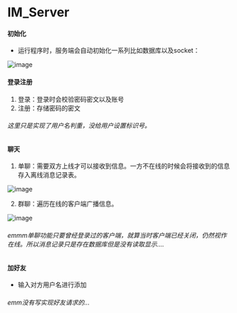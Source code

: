 # IM_Server

#### 初始化
- 运行程序时，服务端会自动初始化一系列比如数据库以及socket：

![image](https://s2.ax1x.com/2019/11/06/M97Dxg.png)

#### 登录注册
1. 登录：登录时会校验密码密文以及账号
2. 注册：存储密码的密文
###### 这里只是实现了用户名判重，没给用户设置标识号。

#### 聊天
1. 单聊：需要双方上线才可以接收到信息。一方不在线的时候会将接收到的信息存入离线消息记录表。

![image](https://s2.ax1x.com/2019/11/06/M9b4u4.png)

2. 群聊：遍历在线的客户端广播信息。

![image](https://s2.ax1x.com/2019/11/06/M9b7U1.png)

###### emmm单聊功能只要曾经登录过的客户端，就算当时客户端已经关闭，仍然视作在线。所以消息记录只是存在数据库但是没有读取显示....

#### 加好友
- 输入对方用户名进行添加
###### emm没有写实现好友请求的...

